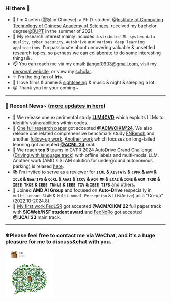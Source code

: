 ### Hi there 👋


<!-- 
<img align="right" src="https://github-readme-stats.vercel.app/api?username=sprinter1999&show_icons=true&icon_color=0366d6&bg_color=ffffff&hide_title=true" />
 -->
 
- 🍁 I'm Xuefen (雪枫 in Chinese), a Ph.D. student @[Institute of Computing Technology of Chinese Academy of Sciences](http://www.ict.ac.cn/), received my bachelor degree@[BUPT](https://scs.bupt.edu.cn/) in the summer of 2021.
- 🌱 My research interest mainly includes `distributed ML system`, `data quality`,  `cyber security`, `AutoDrive` and `various deep learning applications`. I'm passionate about uncovering valuable & unsettled research topics, so perhaps we can collaborate to do some interesting things😆.
- 📫 You can reach me via my email: jiangxf0903@gmail.com, visit my [personal website](https://sprinter1999.github.io/website/), or view my [scholar](https://scholar.google.com/citations?user=ccOCPpEAAAAJ).
- ✨ I'm the big fan of **Iris**.
- 🌼 I love films & anime & [sightseeing](https://www.instagram.com/snowmaker1999/) & music & night & sleeping a lot.
- 😜 Thank you for your coming~
<!--
**Sprinter1999/Sprinter1999** is a ✨ _special_ ✨ repository because its `README.md` (this file) appears on your GitHub profile.

Here are some ideas to get you started:

- 🔭 I’m currently working on ...
- 🌱 I’m currently learning ...
- 👯 I’m looking to collaborate on ...
- 🤔 I’m looking for help with ...
- 💬 Ask me about ...
- 📫 How to reach me: ...
- 😄 Pronouns: ...
- ⚡ Fun fact: ...

- 😄 I'll be a volunteer [@ACM Turing Meetup](https://www.acmturc.com/2023/cn/index.html) because my supervisor serves as a PC, perhaps we can meet in Wuhan this summer!
-->

----

### 💬 Recent News~ ([more updates in here](https://sprinter1999.github.io/website/))
- 📕 We release one experimental study [**LLM4CVD**](https://github.com/SakiRinn/LLM4CVD) which exploits LLMs to identify vulnerabilities within codes.
- 🎉 [One full research paper](https://github.com/Sprinter1999/FedELC) got accepted [**@ACM/CIKM'24**](https://cikm2024.org/). We also release one related comprehensive benchmark study [FNBench](https://www.techrxiv.org/users/691169/articles/1215740-fnbench-benchmarking-robust-federated-learning-against-noisy-labels) and another [follow-up work](https://github.com/18sym/DualOptim). [Another work](https://github.com/18sym/FedLF) which focuses on long-tailed learning got accepted [**@ACML'24**](https://www.acml-conf.org/2024/) oral.
- 🚗 We reach **top 5** teams in CVPR 2024 AutoDrive Grand Challenge ([Driving with language track](https://opendrivelab.com/challenge2024/#driving_with_language)) with offline labels and multi-modal LLM. Another work (AMD's SLAM solution for underground autonomous parking) is relased [here](https://arxiv.org/abs/2407.05017).
- 📚 I'm invited to serve as a reviewer for **`ICML` & `AISTATS` & `CVPR` & `WWW` & `ICLR` & `NeurIPS` & `CoRL` & `AAAI` & `ICCV`  & `ACM MM` & `ECAI` & `ICME` & `ACM TKDD` & `IEEE TKDE` & `IEEE TNNLS` & `IEEE TIV` & `IEEE TIFS`** and others.
- 🚗 Joined **AMD AI Group** and focused on **Auto-Drive** (especially in `multi-sensor SLAM` & `Multi-modal Perception` & `LLM4Drive`) as a "Co-op" (2022.10-2024.8).
- 🗽 [My first work FedLSR](https://github.com/Sprinter1999/FedLSR) got accepted **@ACM/CIKM'22** full paper track with **SIGWeb/NSF student award** and [FedNoRo](https://github.com/wnn2000/FedNoRo) got accepted **@IJCAI'23** main track.
----
### ❄Please feel free to contact me via WeChat, and it's a huge pleasure for me to discuss&chat with you.
<img src="wx.jpg" alt="drawing" width="150"/>
